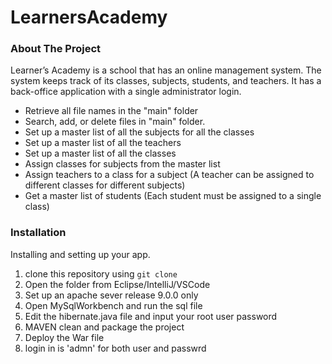 # LearnersAcademy
<!-- ABOUT THE PROJECT -->

### About The Project

Learner’s Academy is a school that has an online management system. The system keeps track of its classes, subjects, students, and teachers. It has a back-office application with a single administrator login.

- Retrieve all file names in the "main" folder
- Search, add, or delete files in "main" folder.
- Set up a master list of all the subjects for all the classes
- Set up a master list of all the teachers
- Set up a master list of all the classes
- Assign classes for subjects from the master list
- Assign teachers to a class for a subject (A teacher can be assigned to different classes for different subjects)
- Get a master list of students (Each student must be assigned to a single class)
     

### Installation

Installing and setting up your app.

1. clone this repository using `git clone `
2. Open the folder from Eclipse/IntelliJ/VSCode
3. Set up an apache sever release 9.0.0 only 
4. Open MySqlWorkbench and run the sql file
5. Edit the hibernate.java file and input your root user password
6. MAVEN clean and package the project 
7. Deploy the War file 
8. login in is 'admn' for both user and passwrd 

